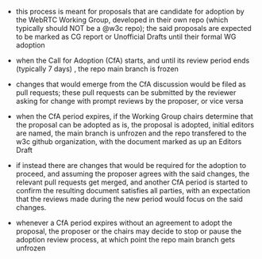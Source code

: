 * this process is meant for proposals that are candidate for adoption by the WebRTC Working Group, developed in their own repo (which typically should NOT be a @w3c repo); the said proposals are expected to be marked as CG report or Unofficial Drafts until their formal WG adoption

* when the Call for Adoption (CfA) starts, and until its review period ends (typically 7 days) , the repo main branch is frozen

* changes that would emerge from the CfA discussion would be filed as pull requests; these pull requests can be submitted by the reviewer asking for change with prompt reviews by the proposer, or vice versa

* when the CfA period expires, if the Working Group chairs determine that the proposal can be adopted as is, the proposal is adopted, initial editors are named, the main branch is unfrozen and the repo transfered to the w3c github organization, with the document marked as up an Editors Draft

* if instead there are changes that would be required for the adoption to proceed, and assuming the proposer agrees with the said changes, the relevant pull requests get merged, and another CfA period is started to confirm the resulting document satisfies all parties, with an expectation that the reviews made during the new period would focus on the said changes.

* whenever a CfA period expires without an agreement to adopt the proposal, the proposer or the chairs may decide to stop or pause the adoption review process, at which point the repo main branch gets unfrozen
